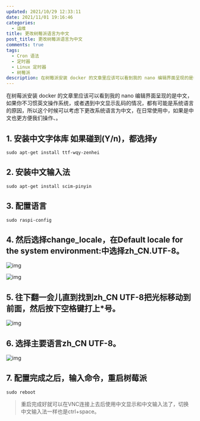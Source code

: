 ```yaml
---
updated: 2021/10/29 12:33:11
date: 2021/11/01 19:16:46
categories: 
  - 运维
title: 更改树莓派语言为中文
post_title: 更改树莓派语言为中文
comments: true
tags:
  - Cron 语法
  - 定时器
  - Linux 定时器
  - 树莓派
description: 在树莓派安装 docker 的文章里应该可以看到我的 nano 编辑界面呈现的是中文，如果你不习惯英文操作系统，或者遇到中文显示乱码的情况，都有可能是系统语言的原因，所以这个时候可以考虑下更改系统语言为中文，在日常使用中，如果是中文也更方便我们操作、。1. 安装中文字体库 如果碰到(Y/n)，都选择y
---
```

在树莓派安装 docker 的文章里应该可以看到我的 nano 编辑界面呈现的是中文，如果你不习惯英文操作系统，或者遇到中文显示乱码的情况，都有可能是系统语言的原因，所以这个时候可以考虑下更改系统语言为中文，在日常使用中，如果是中文也更方便我们操作、。

## 1. 安装中文字体库 如果碰到(Y/n)，都选择y

```shell
sudo apt-get install ttf-wqy-zenhei
```

## 2. 安装中文输入法

```shell
sudo apt-get install scim-pinyin
```

## 3. 配置语言

```shell
sudo raspi-config
```

## 4. 然后选择change_locale，在Default locale for the system environment:中选择zh_CN.UTF-8。

![img](https://static.jindll.com/notes/20181222130119317-20210319172837946.png)

![img](https://static.jindll.com/notes/20181222130119446-20210319172837997.png)

## 5. 往下翻一会儿直到找到zh_CN UTF-8把光标移动到前面，然后按下空格键打上*号。

![img](https://static.jindll.com/notes/20181222130119747-20210319172838044.png)

## 6. 选择主要语言zh_CN UTF-8。

![img](https://static.jindll.com/notes/20181222130119969-20210319172838097.png)

## 7. 配置完成之后，输入命令，重启树莓派

```
sudo reboot
```

> 重启完成好就可以在VNC连接上去后使用中文显示和中文输入法了，切换中文输入法一样也是ctrl+space。
